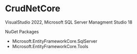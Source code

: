 # CrudNetCore

VisualStudio 2022, 
Microsoft SQL Server Managment Studio 18

NuGet Packages
 * Microsoft.EntityFrameworkCore.SqlServer
 * Microsoft.EntityFrameworkCore.Tools
